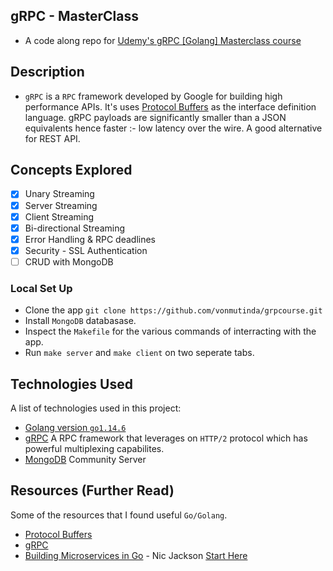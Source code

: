 ## gRPC - MasterClass
- A code along repo for [Udemy's gRPC [Golang] Masterclass course](https://www.udemy.com/course/grpc-golang/)

## Description
- `gRPC` is a `RPC` framework developed by Google for building high performance APIs. It's uses [Protocol Buffers](https://developers.google.com/protocol-buffers) as the interface definition language. gRPC payloads are significantly smaller than a JSON equivalents hence faster :- low latency over the wire. A good alternative for REST API. 

## Concepts Explored
- [x] Unary Streaming 
- [x] Server Streaming
- [x] Client Streaming  
- [x] Bi-directional Streaming 
- [x] Error Handling & RPC deadlines
- [x] Security - SSL Authentication
- [ ] CRUD with MongoDB 

### Local Set Up
+ Clone the app `git clone https://github.com/vonmutinda/grpcourse.git` 
+ Install `MongoDB` databasase. 
+ Inspect the `Makefile` for the various commands of interracting with the app. 
+ Run `make server` and `make client` on two seperate tabs.


## Technologies Used 
A list of technologies used in this project:
- [Golang version `go1.14.6`](https://golang.org) 
- [gRPC](https://github.com/grpc/grpc-go) A RPC framework that leverages on `HTTP/2` protocol which has powerful multiplexing capabilites.
- [MongoDB](https://www.mongodb.com/try/download/community) Community Server

## Resources (Further Read)
Some of the resources that I found useful `Go/Golang`. 
- [Protocol Buffers](https://developers.google.com/protocol-buffers)
- [gRPC](https://grpc.io/)
- [Building Microservices in Go](https://www.youtube.com/playlist?list=PLmD8u-IFdreyh6EUfevBcbiuCKzFk0EW_) - Nic Jackson [Start Here](https://www.youtube.com/watch?v=pMgty_RYIOc&list=PLmD8u-IFdreyh6EUfevBcbiuCKzFk0EW_&index=14&t=0s)
